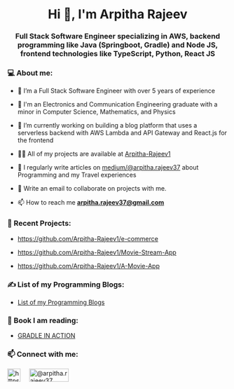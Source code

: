 <h1 align="center">Hi 👋, I'm Arpitha Rajeev</h1>
<h3 align="center">Full Stack Software Engineer specializing in AWS, backend programming like Java (Springboot, Gradle) and Node JS, frontend technologies like TypeScript, Python, React JS</h3>

 <h3 align="left">💻 About me:</h3>

- 🔭 I’m a Full Stack Software Engineer with over 5 years of experience

- 🌱 I'm an Electronics and Communication Engineering graduate with a minor in Computer Science, Mathematics, and Physics

- 👯 I’m currently working on building a blog platform that uses a serverless backend with AWS Lambda and API Gateway and React.js for the frontend

- 👨‍💻 All of my projects are available at [Arpitha-Rajeev1](https://github.com/Arpitha-Rajeev1)

- 📝 I regularly write articles on [medium/@arpitha.rajeev37](https://medium.com/@arpitha.rajeev37) about Programming and my Travel experiences

- 💬 Write an email to collaborate on projects with me.

- 📫 How to reach me **arpitha.rajeev37@gmail.com**

<h3 align="left">🔧 Recent Projects:</h3>

- https://github.com/Arpitha-Rajeev1/e-commerce

- https://github.com/Arpitha-Rajeev1/Movie-Stream-App

- https://github.com/Arpitha-Rajeev1/A-Movie-App

<h3 align="left">✍ List of my Programming Blogs:</h3>

- [List of my Programming Blogs](https://medium.com/@arpitha.rajeev37/list-of-my-programming-blogs-a5205c4429ac)

<h3 align="left">📖 Book I am reading:</h3>

- <a href="https://m.media-amazon.com/images/W/MEDIAX_849526-T1/images/I/611QmrGM-YL._SL1500_.jpg" target="_blank">GRADLE IN ACTION</a> &nbsp;
 
<h3 align="left">📫 Connect with me:</h3>

<p align="left">
 <a href="https://www.linkedin.com/in/arpitha-rajeev-1107b3203/" target="_blank"><img align="center" src="https://cdn-icons-png.flaticon.com/512/145/145807.png" alt="https://www.linkedin.com/in/arpitha-rajeev-1107b3203/" height="30" width="30" /></a> &nbsp; &nbsp;
 <a href="https://medium.com/@arpitha.rajeev37" target="_blank"><img align="center" src="https://miro.medium.com/max/8976/1*Ra88BZ-CSTovFS2ZSURBgg.png" alt="@arpitha.rajeev37" height="30" width="90" /></a>
</p>


<br />
<br />
<br />

<!-- <p><img align="center" src="https://github-readme-stats.vercel.app/api/top-langs?username=arpitha-rajeev1&show_icons=true&locale=en&layout=compact" alt="arpitha-rajeev1" /></p> !>

